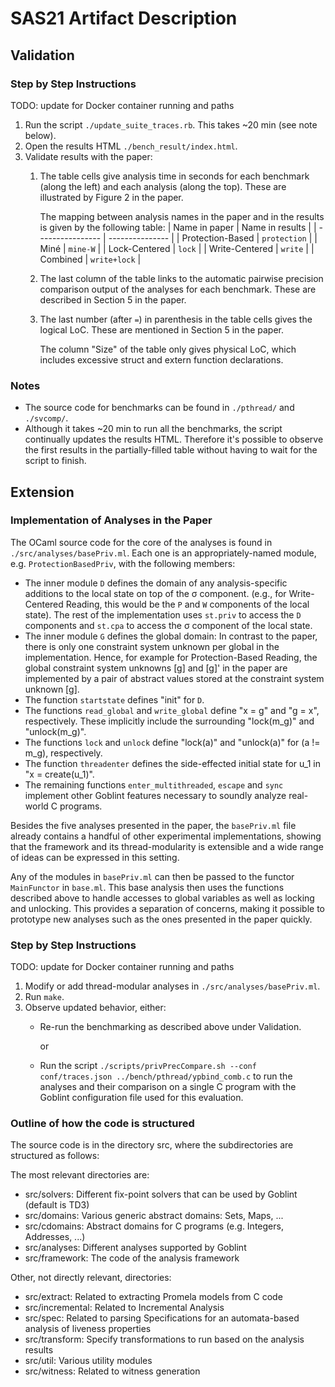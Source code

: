 # SAS21 Artifact Description

## Validation

### Step by Step Instructions
TODO: update for Docker container running and paths

1. Run the script `./update_suite_traces.rb`. This takes ~20 min (see note below).
2. Open the results HTML `./bench_result/index.html`.
3. Validate results with the paper:
    1. The table cells give analysis time in seconds for each benchmark (along the left) and each analysis (along the top). These are illustrated by Figure 2 in the paper.

        The mapping between analysis names in the paper and in the results is given by the following table:
        | Name in paper    | Name in results |
        | ---------------- | --------------- |
        | Protection-Based | `protection`    |
        | Miné             | `mine-W`        |
        | Lock-Centered    | `lock`          |
        | Write-Centered   | `write`         |
        | Combined         | `write+lock`    |

    2. The last column of the table links to the automatic pairwise precision comparison output of the analyses for each benchmark. These are described in Section 5 in the paper.

    3. The last number (after `=`) in parenthesis in the table cells gives the logical LoC. These are mentioned in Section 5 in the paper.

        The column "Size" of the table only gives physical LoC, which includes excessive struct and extern function declarations.


### Notes
* The source code for benchmarks can be found in `./pthread/` and `./svcomp/`.
* Although it takes ~20 min to run all the benchmarks, the script continually updates the results HTML. Therefore it's possible to observe the first results in the partially-filled table without having to wait for the script to finish.


## Extension

### Implementation of Analyses in the Paper
The OCaml source code for the core of the analyses is found in `./src/analyses/basePriv.ml`.
Each one is an appropriately-named module, e.g. `ProtectionBasedPriv`, with the following members:
* The inner module `D` defines the domain of any analysis-specific additions to the local state on top of the σ component. (e.g., for Write-Centered Reading, this would be the `P` and `W` components of the local state).
 The rest of the implementation uses `st.priv` to access the `D` components and `st.cpa` to access the σ component of the local state.
* The inner module `G` defines the global domain: In contrast to the paper, there is only one constraint system unknown per global in the implementation.
 Hence, for example for Protection-Based Reading, the global constraint system unknowns [g] and [g]' in the paper are implemented by a pair of abstract values stored at the constraint system unknown [g].
* The function `startstate` defines "init" for `D`.
* The functions `read_global` and `write_global` define "x = g" and "g = x", respectively. These implicitly include the surrounding "lock(m_g)" and "unlock(m_g)".
* The functions `lock` and `unlock` define "lock(a)" and "unlock(a)" for (a != m_g), respectively.
* The function `threadenter` defines the side-effected initial state for u_1 in "x = create(u_1)".
* The remaining functions `enter_multithreaded`, `escape` and `sync` implement other Goblint features necessary to soundly analyze real-world C programs.

Besides the five analyses presented in the paper, the `basePriv.ml` file already contains a handful of other experimental implementations, showing that the framework and its thread-modularity is extensible
and a wide range of ideas can be expressed in this setting.

Any of the modules in `basePriv.ml` can then be passed to the functor `MainFunctor` in `base.ml`. This base analysis then uses the functions described above to handle accesses to global variables as well as locking
and unlocking. This provides a separation of concerns, making it possible to prototype new analyses such as the ones
presented in the paper quickly.

### Step by Step Instructions
TODO: update for Docker container running and paths

1. Modify or add thread-modular analyses in `./src/analyses/basePriv.ml`.
2. Run `make`.
3. Observe updated behavior, either:
    * Re-run the benchmarking as described above under Validation.

        or

    * Run the script `./scripts/privPrecCompare.sh --conf conf/traces.json ../bench/pthread/ypbind_comb.c` to run the analyses and their comparison on a single C program with the Goblint configuration file used for this evaluation.

### Outline of how the code is structured

The source code is in the directory src, where the subdirectories are structured as follows:

The most relevant directories are:
- src/solvers: Different fix-point solvers that can be used by Goblint (default is TD3)
- src/domains: Various generic abstract domains: Sets, Maps, ...
- src/cdomains: Abstract domains for C programs (e.g. Integers, Addresses, ...)
- src/analyses: Different analyses supported by Goblint
- src/framework: The code of the analysis framework

Other, not directly relevant, directories:
- src/extract: Related to extracting Promela models from C code
- src/incremental: Related to Incremental Analysis
- src/spec: Related to parsing Specifications for an automata-based analysis of liveness properties
- src/transform: Specify transformations to run based on the analysis results
- src/util: Various utility modules
- src/witness: Related to witness generation

